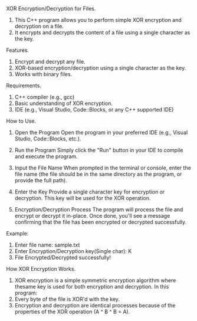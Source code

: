 XOR Encryption/Decryption for Files.
1. This C++ program allows you to perform simple XOR encryption and decryption on a file.
2. It encrypts and decrypts the content of a file using a single character as the key.

Features.
1. Encrypt and decrypt any file.
2. XOR-based encryption/decryption using a single character as the key.
3. Works with binary files.

Requirements.
1. C++ compiler (e.g., gcc)
2. Basic understanding of XOR encryption.
3. IDE (e.g., Visual Studio, Code::Blocks, or any C++ supported IDE)

How to Use.
1. Open the Program
Open the program in your preferred IDE (e.g., Visual Studio, Code::Blocks, etc.).

2. Run the Program
Simply click the "Run" button in your IDE to compile and execute the program.

3. Input the File Name
When prompted in the terminal or console, enter the file name
 (the file should be in the same directory as the program, or provide the full path).

5. Enter the Key
Provide a single character key for encryption or decryption.
This key will be used for the XOR operation.

6. Encryption/Decryption Process
The program will process the file and encrypt or decrypt it in-place.
Once done, you'll see a message confirming that the file has been encrypted or decrypted successfully.

Example:
1. Enter file name: sample.txt
2. Enter Encryption/Decryption key(Single char): K
3. File Encrypted/Decrypted successfully!

How XOR Encryption Works.
1. XOR encryption is a simple symmetric encryption algorithm where thesame key is used 
for both encryption and decryption. In this program:
2. Every byte of the file is XOR'd with the key.
3. Encryption and decryption are identical processes because of the properties
of the XOR operation (A ^ B ^ B = A).
